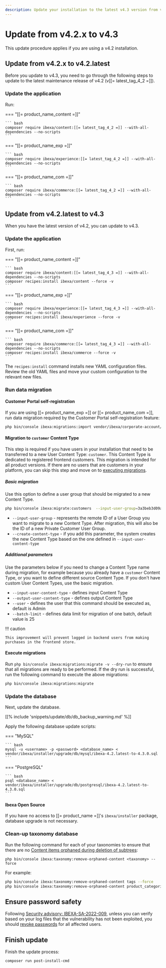 ```yaml
---
description: Update your installation to the latest v4.3 version from v4.2.x.
---
```


# Update from v4.2.x to v4.3

This update procedure applies if you are using a v4.2 installation.

## Update from v4.2.x to v4.2.latest

Before you update to v4.3, you need to go through the following steps to update to the latest maintenance release of v4.2 (v[[= latest_tag_4_2 =]]).

### Update the application

Run:

=== "[[= product_name_content =]]"

    ``` bash
    composer require ibexa/content:[[= latest_tag_4_2 =]] --with-all-dependencies --no-scripts
    ```

=== "[[= product_name_exp =]]"

    ``` bash
    composer require ibexa/experience:[[= latest_tag_4_2 =]] --with-all-dependencies --no-scripts
    ```

=== "[[= product_name_com =]]"

    ``` bash
    composer require ibexa/commerce:[[= latest_tag_4_2 =]] --with-all-dependencies --no-scripts
    ```

## Update from v4.2.latest to v4.3

When you have the latest version of v4.2, you can update to v4.3.

### Update the application

First, run:

=== "[[= product_name_content =]]"

    ``` bash
    composer require ibexa/content:[[= latest_tag_4_3 =]] --with-all-dependencies --no-scripts
    composer recipes:install ibexa/content --force -v
    ```

=== "[[= product_name_exp =]]"

    ``` bash
    composer require ibexa/experience:[[= latest_tag_4_3 =]] --with-all-dependencies --no-scripts
    composer recipes:install ibexa/experience --force -v
    ```

=== "[[= product_name_com =]]"

    ``` bash
    composer require ibexa/commerce:[[= latest_tag_4_3 =]] --with-all-dependencies --no-scripts
    composer recipes:install ibexa/commerce --force -v
    ```

The `recipes:install` command installs new YAML configuration files.
Review the old YAML files and move your custom configuration to the relevant new files.

### Run data migration

#### Customer Portal self-registration

If you are using [[= product_name_exp =]] or [[= product_name_com =]],
run data migration required by the Customer Portal self-registration feature:

```bash
php bin/console ibexa:migrations:import vendor/ibexa/corporate-account/src/bundle/Resources/migrations/corporate_account_registration.yaml --name=012_corporate_account_registration.yaml
```

#### Migration to `customer` Content Type

This step is required if you have users in your installation that need to be transferred to a new User Content Type: `customer`.
This Content Type is dedicated to registered frontend customers.
This migration is intended for all product versions.
If there are no users that are customers in your platform, you can skip this step and move on to [executing migrations](#execute-migrations).

##### Basic migration

Use this option to define a user group that should be migrated to a new Content Type.

```bash
php bin/console ibexa:migrate:customers  --input-user-group=3a3beb3d09ae0dacebf1d324f61bbc34 --create-content-type
```

- `--input-user-group` - represents the remote ID of a User Group you want to migrate to a new Content Type.
After migration, this will also be the ID of a new Private Customer User Group.
- `--create-content-type` - if you add this parameter, the system creates the new Content Type based on the one defined in `--input-user-content-type`

##### Additional parameters

Use the parameters below if you need to change a Content Type name during migration, for example because you already have a `customer` Content Type,
or you want to define different source Content Type.
If you don't have custom User Content Types, use the basic migration.

- `--input-user-content-type` - defines input Content Type
- `--output-user-content-type` - defines output Content Type
- `--user` - defines the user that this command should be executed as, default is Admin
- `--batch-limit` - defines data limit for migration of one batch, default value is 25

!!! caution

    This improvement will prevent logged in backend users from making purchases in the frontend store.

#### Execute migrations

Run `php bin/console ibexa:migrations:migrate -v --dry-run` to ensure that all migrations are ready to be performed.
If the dry run is successful, run the following command to execute the above migrations:

``` bash
php bin/console ibexa:migrations:migrate
```

### Update the database

Next, update the database.

[[% include 'snippets/update/db/db_backup_warning.md' %]]

Apply the following database update scripts:

=== "MySQL"

    ``` bash
    mysql -u <username> -p <password> <database_name> < vendor/ibexa/installer/upgrade/db/mysql/ibexa-4.2.latest-to-4.3.0.sql
    ```

=== "PostgreSQL"

    ``` bash
    psql <database_name> < vendor/ibexa/installer/upgrade/db/postgresql/ibexa-4.2.latest-to-4.3.0.sql
    ```

#### Ibexa Open Source

If you have no access to [[= product_name =]]'s `ibexa/installer` package, database upgrade is not necessary.

### Clean-up taxonomy database

Run the following command for each of your taxonomies to ensure that there are no [Content items orphaned during deletion of subtrees](https://doc.ibexa.co/en/latest/content_management/taxonomy/taxonomy/#remove-orphaned-content-items):

`php bin/console ibexa:taxonomy:remove-orphaned-content <taxonomy> --force`

For example:

```bash
php bin/console ibexa:taxonomy:remove-orphaned-content tags --force
php bin/console ibexa:taxonomy:remove-orphaned-content product_categories --force
```

## Ensure password safety

Following [Security advisory: IBEXA-SA-2022-009](https://developers.ibexa.co/security-advisories/ibexa-sa-2022-009-critical-vulnerabilities-in-graphql-role-assignment-ct-editing-and-drafts-tooltips),
unless you can verify based on your log files that the vulnerability has not been exploited,
you should [revoke passwords](https://doc.ibexa.co/en/latest/users/passwords/#revoking-passwords) for all affected users.

## Finish update

Finish the update process:

``` bash
composer run post-install-cmd
```
